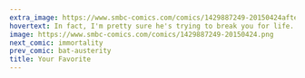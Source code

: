 ```yaml
---
extra_image: https://www.smbc-comics.com/comics/1429887249-20150424after.png
hovertext: In fact, I'm pretty sure he's trying to break you for life.
image: https://www.smbc-comics.com/comics/1429887249-20150424.png
next_comic: immortality
prev_comic: bat-austerity
title: Your Favorite
---
```


